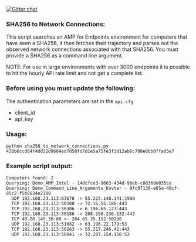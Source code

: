 [![Gitter chat](https://img.shields.io/badge/gitter-join%20chat-brightgreen.svg)](https://gitter.im/CiscoSecurity/AMP-for-Endpoints "Gitter chat")

### SHA256 to Network Connections:

This script searches an AMP for Endpoints environment for computers that have seen a SHA256, it then fetches their trajectory and parses out the observed network connections associated with that SHA256. You must provide a SHA256 as a command line argument.

NOTE: For use in large environments with over 3000 endpoints it is possible to hit the hourly API rate limit and not get a complete list.

### Before using you must update the following:
The authentication parameters are set in the ```api.cfg```
- client_id 
- api_key

### Usage:
```
python sha256_to_network_connections.py 438b6ccd84f4dd32d9684ed7d58fd7d1e5a75fe3f3d12ab6c788e6bb0ffad5e7
```

### Example script output:
```
Computers found: 2
Querying: Demo_AMP_Intel - 14dcfce3-9663-434d-9beb-c8836de035ce
Querying: Demo_Command_Line_Arguments_Kovter - 9fc87138-e65a-48cf-85c2-f5b8834e2109
  UDP 192.168.23.113:63678 -> 55.223.148.141:1900
  TCP 192.168.23.113:50308 -> 72.15.55.186:443
  TCP 192.168.23.113:50306 -> 6.196.65.123:443
  TCP 192.168.23.113:50186 -> 208.156.236.132:443
  TCP 40.80.145.38:80 <- 204.65.35.152:50238
  UDP 192.168.23.113:51082 -> 63.196.22.179:53
  TCP 192.168.23.113:50263 -> 55.217.246.42:443
  UDP 192.168.23.113:58041 -> 32.207.154.156:53
```
